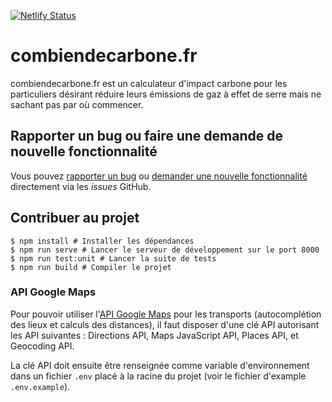 [![Netlify Status](https://api.netlify.com/api/v1/badges/5b6c70cb-dbbb-4a9f-b537-d2eb16a7a7ea/deploy-status)](https://app.netlify.com/sites/jovial-allen-d47faf/deploys)

# combiendecarbone.fr

<!--
1 - Présenter succinctement le projet (raison d'être, philosophie)
2 - Présenter comment le lancer en local (besoin d'une clé API GMaps)
3 - Présenter comment contribuer via les issues
 -->

combiendecarbone.fr est un calculateur d'impact carbone pour les particuliers désirant réduire leurs émissions de gaz à effet de serre mais ne sachant pas par où commencer.

## Rapporter un bug ou faire une demande de nouvelle fonctionnalité

Vous pouvez [rapporter un bug](https://github.com/thomas-god/combiendecarbone/issues/new?assignees=&labels=bug&template=rapport-de-bug.md&title=) ou [demander une nouvelle fonctionnalité](https://github.com/thomas-god/combiendecarbone/issues/new?assignees=&labels=&template=demande-de-nouvelle-fonctionnalit-.md&title=) directement via les _issues_ GitHub.

## Contribuer au projet

```shell
$ npm install # Installer les dépendances
$ npm run serve # Lancer le serveur de développement sur le port 8000
$ npm run test:unit # Lancer la suite de tests
$ npm run build # Compiler le projet
```

### API Google Maps

Pour pouvoir utiliser l'[API Google Maps](https://developers.google.com/maps/documentation) pour les transports (autocomplétion des lieux et calculs des distances), il faut disposer d'une clé API autorisant les API suivantes : Directions API, Maps JavaScript API, Places API, et Geocoding API.

La clé API doit ensuite être renseignée comme variable d'environnement dans un fichier `.env` placé à la racine du projet (voir le fichier d'example `.env.example`).
